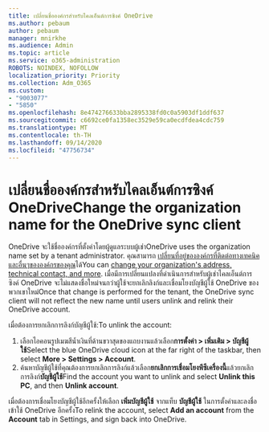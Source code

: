 ```yaml
---
title: เปลี่ยนชื่อองค์กรสำหรับไคลเอ็นต์การซิงค์ OneDrive
ms.author: pebaum
author: pebaum
manager: mnirkhe
ms.audience: Admin
ms.topic: article
ms.service: o365-administration
ROBOTS: NOINDEX, NOFOLLOW
localization_priority: Priority
ms.collection: Adm_O365
ms.custom:
- "9003077"
- "5850"
ms.openlocfilehash: 8e474276633bba2895338fd0c0a5903df1ddf637
ms.sourcegitcommit: c6692ce0fa1358ec3529e59ca0ecdfdea4cdc759
ms.translationtype: MT
ms.contentlocale: th-TH
ms.lasthandoff: 09/14/2020
ms.locfileid: "47756734"
---
```

# <a name="change-the-organization-name-for-the-onedrive-sync-client"></a><span data-ttu-id="db0d9-102">เปลี่ยนชื่อองค์กรสำหรับไคลเอ็นต์การซิงค์ OneDrive</span><span class="sxs-lookup"><span data-stu-id="db0d9-102">Change the organization name for the OneDrive sync client</span></span>

<span data-ttu-id="db0d9-103">OneDrive จะใช้ชื่อองค์กรที่ตั้งค่าโดยผู้ดูแลระบบผู้เช่า</span><span class="sxs-lookup"><span data-stu-id="db0d9-103">OneDrive uses the organization name set by a tenant administrator.</span></span>  <span data-ttu-id="db0d9-104">คุณสามารถ [เปลี่ยนที่อยู่ขององค์กรที่ติดต่อทางเทคนิคและอื่นๆขององค์กรของคุณ](https://docs.microsoft.com/microsoft-365/admin/manage/change-address-contact-and-more)ได้</span><span class="sxs-lookup"><span data-stu-id="db0d9-104">You can [change your organization's address, technical contact, and more](https://docs.microsoft.com/microsoft-365/admin/manage/change-address-contact-and-more).</span></span> <span data-ttu-id="db0d9-105">เมื่อมีการเปลี่ยนแปลงที่ดำเนินการสำหรับผู้เช่าไคลเอ็นต์การซิงค์ OneDrive จะไม่แสดงชื่อใหม่จนกว่าผู้ใช้จะยกเลิกลิงก์และเชื่อมโยงบัญชีผู้ใช้ OneDrive ของพวกเขาใหม่</span><span class="sxs-lookup"><span data-stu-id="db0d9-105">Once that change is performed for the tenant, the OneDrive sync client will not reflect the new name until users unlink and relink their OneDrive account.</span></span>

<span data-ttu-id="db0d9-106">เมื่อต้องการยกเลิกการลิงก์บัญชีผู้ใช้:</span><span class="sxs-lookup"><span data-stu-id="db0d9-106">To unlink the account:</span></span>

1. <span data-ttu-id="db0d9-107">เลือกไอคอนรูปเมฆสีน้ำเงินที่ด้านขวาสุดของแถบงานแล้วเลือก**การตั้งค่า > เพิ่มเติม > บัญชีผู้ใช้**</span><span class="sxs-lookup"><span data-stu-id="db0d9-107">Select the blue OneDrive cloud icon at the far right of the taskbar, then select  **More > Settings > Account**.</span></span>
2. <span data-ttu-id="db0d9-108">ค้นหาบัญชีผู้ใช้ที่คุณต้องการยกเลิกการลิงก์แล้วเลือก**ยกเลิกการเชื่อมโยงพีซีเครื่องนี้**แล้วยกเลิกการลิงก์**บัญชีผู้ใช้**</span><span class="sxs-lookup"><span data-stu-id="db0d9-108">Find the account you want to unlink and select  **Unlink this PC**, and then  **Unlink account**.</span></span>

<span data-ttu-id="db0d9-109">เมื่อต้องการเชื่อมโยงบัญชีผู้ใช้อีกครั้งให้เลือก  **เพิ่มบัญชีผู้ใช้** จากแท็บ  **บัญชีผู้ใช้** ในการตั้งค่าและลงชื่อเข้าใช้ OneDrive อีกครั้ง</span><span class="sxs-lookup"><span data-stu-id="db0d9-109">To relink the account, select  **Add an account** from the  **Account** tab in Settings, and sign back into OneDrive.</span></span>